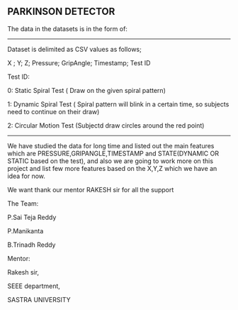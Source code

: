 PARKINSON DETECTOR
----

The data in the datasets is in the form of:

--------

Dataset is delimited as CSV values as follows;

X ; Y; Z; Pressure; GripAngle; Timestamp; Test ID

Test ID: 

0: Static Spiral Test ( Draw on the given spiral pattern)

1: Dynamic Spiral Test ( Spiral pattern will blink in a certain time, so subjects need to continue on their draw)

2: Circular Motion Test (Subjectd draw circles around the red point)

-------

We have studied the data for long time and listed out the main features which are PRESSURE,GRIPANGLE,TIMESTAMP and STATE(DYNAMIC OR STATIC based on the test),
and also we are going to work more on this project and list few more features based on the X,Y,Z which we have an idea for now.



We want thank our mentor RAKESH sir for all the support

The Team:

P.Sai Teja Reddy

P.Manikanta

B.Trinadh Reddy


Mentor:

Rakesh sir,

SEEE department,

SASTRA UNIVERSITY
